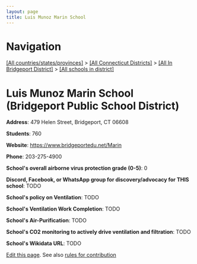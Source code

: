 ```yaml
---
layout: page
title: Luis Munoz Marin School
---
```

# Navigation

[[All countries/states/provinces]](../../../..) > [[All Connecticut Districts]](../../..) > [[All In Bridgeport District]](../..) > [[All schools in district]](..)

# Luis Munoz Marin School (Bridgeport Public School District)

**Address**: 479 Helen Street, Bridgeport, CT 06608

**Students**: 760

**Website**: <https://www.bridgeportedu.net/Marin>

**Phone**: 203-275-4900

**School's overall airborne virus protection grade (0-5)**: 0

**Discord, Facebook, or WhatsApp group for discovery/advocacy for THIS school**: TODO

**School's policy on Ventilation**: TODO

**School's Ventilation Work Completion**: TODO

**School's Air-Purification**: TODO

**School's CO2 monitoring to actively drive ventilation and filtration**: TODO

**School's Wikidata URL**: TODO


[Edit this page](https://github.com/ventilate-schools/CT/edit/main/./Bridgeport/Bridgeport_Public_School_District/Luis_Munoz_Marin_School.md). See also [rules for contribution](../../../contribution-rules/)